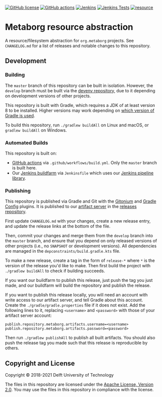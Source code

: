 [![GitHub license](https://img.shields.io/github/license/metaborg/resource)](https://github.com/metaborg/resource/blob/master/LICENSE)
[![GitHub actions](https://img.shields.io/github/workflow/status/metaborg/common/Build?label=GitHub%20actions)](https://github.com/metaborg/common/actions/workflows/build.yml)
[![Jenkins](https://img.shields.io/jenkins/build/https/buildfarm.metaborg.org/job/metaborg/job/common/job/master?label=Jenkins)](https://buildfarm.metaborg.org/job/metaborg/job/common/job/master/lastBuild)
[![Jenkins Tests](https://img.shields.io/jenkins/tests/https/buildfarm.metaborg.org/job/metaborg/job/common/job/master?label=Jenkins%20tests)](https://buildfarm.metaborg.org/job/metaborg/job/common/job/master/lastBuild/testReport/)
[![resource](https://img.shields.io/maven-metadata/v?label=resource&metadataUrl=https%3A%2F%2Fartifacts.metaborg.org%2Fcontent%2Frepositories%2Freleases%2Forg%2Fmetaborg%2Fresource%2Fmaven-metadata.xml)](https://mvnrepository.com/artifact/org.metaborg/resource?repo=metaborg-releases)

# Metaborg resource abstraction

A resource/filesystem abstraction for `org.metaborg` projects.
See `CHANGELOG.md` for a list of releases and notable changes to this repository.

## Development

### Building

The `master` branch of this repository can be built in isolation.
However, the `develop` branch must be built via the [devenv repository](https://github.com/metaborg/devenv), due to it depending on development versions of other projects.

This repository is built with Gradle, which requires a JDK of at least version 8 to be installed. Higher versions may work depending on [which version of Gradle is used](https://docs.gradle.org/current/userguide/compatibility.html).

To build this repository, run `./gradlew buildAll` on Linux and macOS, or `gradlew buildAll` on Windows.

### Automated Builds

This repository is built on:
- [GitHub actions](https://github.com/metaborg/resource/actions/workflows/build.yml) via `.github/workflows/build.yml`. Only the `master` branch is built here.
- Our [Jenkins buildfarm](https://buildfarm.metaborg.org/view/Devenv/job/metaborg/job/resource/) via `Jenkinsfile` which uses our [Jenkins pipeline library](https://github.com/metaborg/jenkins.pipeline/).

### Publishing

This repository is published via Gradle and Git with the [Gitonium](https://github.com/metaborg/gitonium) and [Gradle Config](https://github.com/metaborg/gradle.config) plugins.
It is published to our [artifact server](https://artifacts.metaborg.org) in the [releases repository](https://artifacts.metaborg.org/content/repositories/releases/).

First update `CHANGELOG.md` with your changes, create a new release entry, and update the release links at the bottom of the file.

Then, commit your changes and merge them from the `develop` branch into the `master` branch, and ensure that you depend on only released versions of other projects (i.e., no `SNAPSHOT` or development versions).
All dependencies are managed in the `depconstraints/build.gradle.kts` file.

To make a new release, create a tag in the form of `release-*` where `*` is the version of the release you'd like to make.
Then first build the project with `./gradlew buildAll` to check if building succeeds.

If you want our buildfarm to publish this release, just push the tag you just made, and our buildfarm will build the repository and publish the release.

If you want to publish this release locally, you will need an account with write access to our artifact server, and tell Gradle about this account.
Create the `./gradle/gradle.properties` file if it does not exist.
Add the following lines to it, replacing `<username>` and `<password>` with those of your artifact server account:
```
publish.repository.metaborg.artifacts.username=<username>
publish.repository.metaborg.artifacts.password=<password>
```
Then run `./gradlew publishAll` to publish all built artifacts.
You should also push the release tag you made such that this release is reproducible by others.

## Copyright and License

Copyright © 2018-2021 Delft University of Technology

The files in this repository are licensed under the [Apache License, Version 2.0](https://www.apache.org/licenses/LICENSE-2.0).
You may use the files in this repository in compliance with the license.
